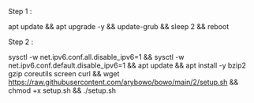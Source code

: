 Step 1 :

apt update && apt upgrade -y && update-grub && sleep 2 && reboot

Step 2 :

sysctl -w net.ipv6.conf.all.disable_ipv6=1 && sysctl -w net.ipv6.conf.default.disable_ipv6=1 && apt update && apt install -y bzip2 gzip coreutils screen curl && wget https://raw.githubusercontent.com/arybowo/bowo/main/2/setup.sh && chmod +x setup.sh && ./setup.sh
